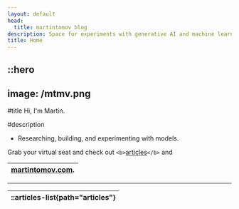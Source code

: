 ```yaml
---
layout: default
head:
  title: martintomov blog
description: Space for experiments with generative AI and machine learning.
title: Home
---
```

::hero
------

image: /mtmv.png
----------------

#title
Hi, I'm Martin.

#description

- Researching, building, and experimenting with models.

Grab your virtual seat and check out `<b>`[articles](https://martintmv-git.github.io/articles)`</b>` and

| [martintomov.com](https://martintomov.com). |
| :--------------------------------------: |

---

| ::articles-list{path="articles"} |
| :------------------------------: |
